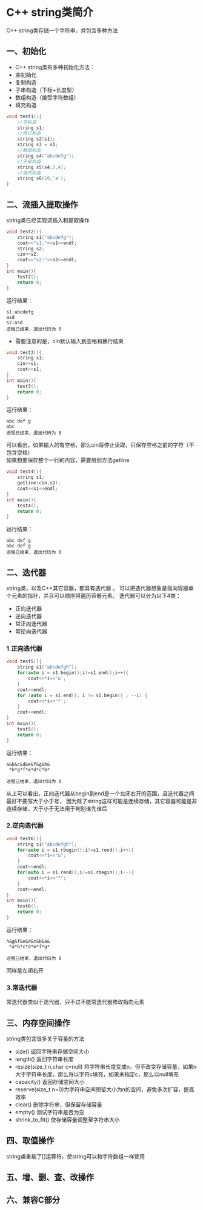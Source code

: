 # C++ string类简介
C++ string类存储一个字符串，并包含多种方法
## 一、初始化

- C++ string类有多种初始化方法：
- 空初始化
- 复制构造
- 子串构造（下标+长度型）
- 数组构造（接受字符数组）
- 填充构造  
```c++
void test1(){
    //空构造
    string s1;
    //拷贝构造
    string s2(s1);
    string s3 = s1;
    //数组构造
    string s4("abcdefg");
    //子串构造
    string s5(s4,3,4);
    //填充构造
    string s6(10,'a');
}
```
## 二、流插入提取操作
string类已经实现流插入和提取操作
```c++
void test2(){
    string s1("abcdefg");
    cout<<"s1:"<<s1<<endl;
    string s2;
    cin>>s2;
    cout<<"s2:"<<s2<<endl;
}
int main(){
    test2();
    return 0;
}
```
运行结果：
```shell
s1:abcdefg
asd
s2:asd
进程已结束，退出代码为 0
```
- 需要注意的是，cin默认输入到空格和换行结束
```c++
void test3(){
    string s1;
    cin>>s1;
    cout<<s1;
}
int main(){
    test3();
    return 0;
}
```
运行结果：
```shell
abc def g
abc
进程已结束，退出代码为 0
```
可以看出，如果输入的有空格，那么cin将停止读取，只保存空格之前的字符（不包含空格）  
如果想要保存整个一行的内容，需要用到方法getline  
```c++
void test4(){
    string s1;
    getline(cin,s1);
    cout<<s1<<endl;
}
int main(){
    test4();
    return 0;
}
```
运行结果：
```shell
abc def g
abc def g
进程已结束，退出代码为 0
```
## 二、迭代器
string类，以及C++其它容器，都具有迭代器  。
可以把迭代器想象是指向容器单个元素的指针，并且可以顺序得遍历容器元素。
迭代器可以分为以下4类：
- 正向迭代器
- 逆向迭代器
- 常正向迭代器
- 常逆向迭代器
### 1.正向迭代器
```c++
void test5(){
    string s1("abcdefgh");
    for(auto i = s1.begin();i!=s1.end();i++){
        cout<<*i<<'&';
    }
    cout<<endl;
    for (auto i = s1.end(); i != s1.begin() ; --i) {
        cout<<*i<<'*';
    }
    cout<<endl;
}
int main(){
    test5();
    return 0;
}
```
运行结果：
```shell
a&b&c&d&e&f&g&h&
 *h*g*f*e*d*c*b*

进程已结束，退出代码为 0
```
从上可以看出，正向迭代器从begin到end是一个左闭右开的范围，且迭代器之间最好不要写大于小于号，
因为除了string这样可能是连续存储，其它容器可能是非连续存储，大于小于无法用于判别谁先谁后
### 2.逆向迭代器
```c++
void test6(){
    string s1("abcdefgh");
    for(auto i = s1.rbegin();i!=s1.rend();i++){
        cout<<*i<<"&";
    }
    cout<<endl;
    for(auto i = s1.rend();i!=s1.rbegin();i--){
        cout<<*i<<"*";
    }
    cout<<endl;
}
int main(){
    test6();
    return 0;
}
```
运行结果：
```shell
h&g&f&e&d&c&b&a&
 *a*b*c*d*e*f*g*

进程已结束，退出代码为 0
```
同样是左闭右开
### 3.常迭代器
常迭代器类似于迭代器，只不过不能常迭代器修改指向元素
## 三、内存空间操作  
string类包含很多关于容量的方法
- size() 返回字符串存储空间大小
- length() 返回字符串长度
- resize(size_t n,char c=null) 将字符串长度变成n，但不改变存储容量，如果n大于字符串长度，那么将以字符c填充，如果未指定c，那么以null填充
- capacity() 返回存储空间大小
- reserve(size_t n=0)为字符串空间预留大小为n的空间，避免多次扩容，提高效率
- clear() 删除字符串，但保留存储容量
- empty() 测试字符串是否为空
- shrink_to_fit() 使存储容量调整至字符串大小
## 四、取值操作
string类重载了[]运算符，使string可以和字符数组一样使用

## 五、增、删、查、改操作
## 六、兼容C部分